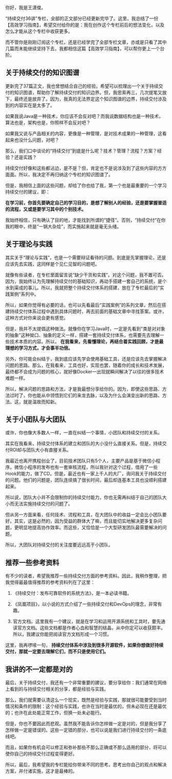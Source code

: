 你好，我是王潇俊。

“持续交付36讲”专栏，全部的正文部分已经更新完毕了。这里，我总结了一份【高效学习指南】，希望交付给你的是：我在创作这个专栏前后的想法变化，以及怎么才能从这个专栏中收获更多。

而不管你是刚刚订阅这个专栏，还是已经学完了全部专栏文章，亦或是只看了其中几篇而未能继续坚持下去，我都相信这篇【高效学习指南】，可以帮你更上一个台阶。

## 关于持续交付的知识图谱

更新完了37篇正文，我也曾想结合自己的经验，希望可以梳理出一个关于持续交付的知识图谱，帮助你了解持续交付的知识边界。但，我思索再三，几次提笔又放下，最终还是放弃了。因为，我真的无法界定这个知识图谱的边界，持续交付涉及到的内容实在是太多了。

如果我说Java是一种技术，你应该不会反对吧？而我说数据结构也是一种技术，算法也是，架构也是，你照样不会反对吧？

如果我又说与产品相关的内容，更像是一种管理，是对技术成果的一种管理，这看起来也没什么问题，对吧？

那么，我们口中谈论的“持续交付”到底是什么呢？技术？管理？流程？方案？经验？还是实践？

持续交付好像和这些都沾边，是不是？但，肯定也不是说涉及到了这些内容的方方面面。所以，我决定不再归纳这个专栏的知识图谱了。

但是，我相信上面的这些问题，却给了你也给了我，第一个也是最重要的一个学习持续交付的建议，即：

**在学习前，你首先要确定自己的学习目的，是想了解别人的经验，还是要掌握普适的流程，又或是要学习其中的个别技术。**

我始终相信，只有确认了目的地，才能找到所谓的“捷径”。否则，“持续交付”在你我的眼中，终是“一锅大杂烩”，而实施起来就是毫无头绪。

## 关于理论与实践

其实关于“理论与实践”，也是一个需要辩证看待的问题。到底是先掌握理论，还是应该先去实践，这同样是个见仁见智的问题吧。

就像有些读者，在专栏里面留言说“缺少干货和实践”。对这个问题，我不置可否。因为，我始终认为先理解持续交付的基础知识，再动手搭建一套自己的系统，是个水到渠成的事儿。所以，我就把整个持续交付体系的搭建，放在了专栏最后的“实践案例”系列中。

所以，如果你觉得有必要的话，也可以先看最后“实践案例”的系列文章，然后在搭建持续交付体系过程中遇到具体问题时，再去前面的基础文章中寻找答案。或许，这种方式对你来说会更有感觉。

但是，我并不太提倡这种做法。就像你在学习Java时，一定是先看到“类是对对象的抽象”这种拗口、抽象的定义一样，搭建一套持续交付体系，也需要先去理解一些技术本质的内容。所以， **在我看来，先看懂理论，再结合着实践回顾，才是最理想的学习方式，才会事半功倍。**

另外，你可能会纠结于，我到底应该先学会使用基础工具，还是应该先去掌握解决问题的思路。那么，在我看来，工具也好，实现也罢，随着你的成长和技术发展，最终都不会成为问题的核心，就好像Docker一出现就瞬间解决了以往的很多技术难题一样。

所以，解决问题的思路和方法，才是我最想分享给你的。因为，即使这些思路、方法过时了，你也能从中领悟到它们的来龙去脉，以及为什么会演变出新的思路、方法。这，就是温故而知新。

## 关于小团队与大团队

或许，你也像大多数人一样，一直在纠结一个事情，小团队和持续交付的关系。

其实在我看来，持续交付体系的建立和团队的大小没什么直接关系。但是，持续交付ROI却与团队大小有直接关系。

我最近也离开携程创业了，目前技术团队只有5个人，主要产品是基于微信小程序。微信小程序的发布也有一套审核流程，所以我针对这个过程，借用了一些Hook的能力，做了CD。但是，最近也有一家上千人的大厂，询问我关于持续交付的问题。他们的问题是，团队连续搞了很长时间，最后却连基本工具也没顺利搭建起来。

所以说，团队大小并不会限制你的持续交付能力，你也无需再纠结于自己的团队大小而无法实施持续交付的问题了。

但从另一方面来看，任何技术、流程和工具，在大团队中的收益一定会比小团队要好。其实，这是必然的，因为受益的群体大了嘛，而且能切实地解决更多复杂问题，更明显地提高协作效率。而这些，又恰恰是一个大型研发团队最需要解决的问题。

所以，大团队对持续交付的关注度要远远高于小团队。

## 推荐一些参考资料

有不少的读者，希望我推荐一些持续交付方面的参考资料。因此，我稍作整理，把我觉得最最值得推荐的参考资料列在了这里：

1. 《持续交付：发布可靠软件的系统方法》，是一本必读书籍。

2. 《凤凰项目》，以小说的方式介绍了一些持续交付和DevOps的理念，非常有趣。

3. 官方文档。这里我有一个建议，就是在学习和运用开源系统和工具时，要先通读官方文档。这些文档都是作者心血和智慧的结晶，从中你定可以收获颇丰。所以，我建议你能把阅读官方文档形成一个习惯。


这里，我再啰嗦一句， **持续交付体系中涉及到很多开源软件，如果你想做好持续交付，那就一定要去理解它们，而不只是使用它们。**

## 我讲的不一定都是对的

最后，关于持续交付，我还有一个非常重要的建议，要分享给你：我们通常在网络上看到的与持续交付相关的分享，都是经验与实践。

那么，我们就需要认清这么一个现实，既然是经验与实践，那就很可能要受到当时情况和条件的限制：这个经验与实践，也许在当时是最优的，但未必现在还是最优的；也许在此处能正常工作，但换一处未必能行。

但是，你也不要因此而悲观。虽然我不能告诉你怎样做一定是对的，但是我分享了怎样做一定是错误的。这些一定错的部分，也可以说是我们进行持续交付的一条底线吧。

而且，如果你有机会可以修正和弥补那些不那么正确或不那么适用的部分，将可以使你自己的持续交付过程变得更好。

所以，最后，我希望我的专栏能给你带来不同的思考。思考出你自己的观点和解决方案，并付诸实施，这才是最棒的。